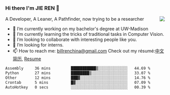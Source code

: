 ### Hi there I'm JIE REN 👋

<img align="right" src="https://github-readme-stats.vercel.app/api?username=BillRencn&show_icons=true&icon_color=0366d6&bg_color=ffffff&hide_title=true" />
A Developer, A Leaner, A Pathfinder, now trying to be a researcher

- 🔭 I’m currently working on my bachelor's degree at UW-Madison
- 🌱 I’m currently learning the tricks of traditional tasks in Computer Vision.
- 👯 I’m looking to collaborate with interesting people like you. 
- 🤔 I’m looking for interns.
- 📫 How to reach me: billrenchina@gmail.com
Check out my résumé:[中文简历](), [Resume]()

<!--START_SECTION:waka-->

```txt
Assembly     36 mins         ███████████▒░░░░░░░░░░░░░   44.69 %
Python       27 mins         ████████▒░░░░░░░░░░░░░░░░   33.07 %
Other        12 mins         ███▓░░░░░░░░░░░░░░░░░░░░░   14.76 %
Crontab      5 mins          █▓░░░░░░░░░░░░░░░░░░░░░░░   07.09 %
AutoHotkey   0 secs          ░░░░░░░░░░░░░░░░░░░░░░░░░   00.39 %
```

<!--END_SECTION:waka-->
